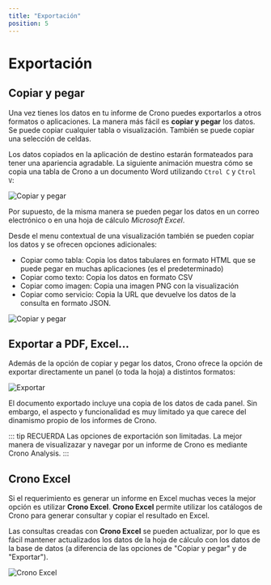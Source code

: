 ```yaml
---
title: "Exportación"
position: 5
---
```


# Exportación

## Copiar y pegar

Una vez tienes los datos en tu informe de Crono puedes exportarlos a otros formatos o aplicaciones. La manera más fácil es **copiar y pegar** los datos. Se puede copiar cualquier tabla o visualización. También se puede copiar una selección de celdas.

Los datos copiados en la aplicación de destino estarán formateados para tener una apariencia agradable. La siguiente animación muestra cómo se copia una tabla de Crono a un documento Word utilizando `Ctrol C` y `Ctrol V`:

![Copiar y pegar](/images/analysis/Exportacion1.gif)

Por supuesto, de la misma manera se pueden pegar los datos en un correo electrónico o en una hoja de cálculo *Microsoft Excel*.

Desde el menu contextual de una visualización también se pueden copiar los datos y se ofrecen opciones adicionales:

- Copiar como tabla: Copia los datos tabulares en formato HTML que se puede pegar en muchas aplicaciones (es el predeterminado)
- Copiar como texto:  Copia los datos en formato CSV
- Copiar como imagen: Copia una imagen PNG con la visualización  
- Copiar como servicio: Copia la URL que devuelve los datos de la consulta en formato JSON.

![Copiar y pegar](/images/analysis/Exportacion2.png)

## Exportar a PDF, Excel...

Además de la opción de copiar y pegar los datos, Crono ofrece la opción de exportar directamente un panel (o toda la hoja) a distintos formatos:

![Exportar](/images/analysis/Exportacion3.png)

El documento exportado incluye una copia de los datos de cada panel. Sin embargo, el aspecto y funcionalidad es muy limitado ya que carece del dinamismo propio de los informes de Crono.


::: tip RECUERDA
Las opciones de exportación son limitadas. La mejor manera de visualizazar y navegar por un informe de Crono es mediante Crono Analysis.
:::

## Crono Excel

Si el requerimiento es generar un informe en Excel muchas veces la mejor opción es utilizar **Crono Excel**. **Crono Excel** permite utilizar los catálogos de Crono para generar consultar y copiar el resultado en Excel.

Las consultas creadas con **Crono Excel** se pueden actualizar, por lo que es fácil mantener actualizados los datos de la hoja de cálculo con los datos de la base de datos (a diferencia de las opciones de "Copiar y pegar" y de "Exportar").


![Crono Excel](/images/analysis/Exportacion4.png)

